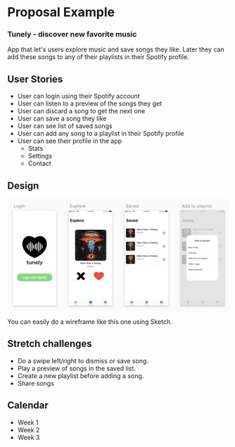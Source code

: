 # Proposal Example

### Tunely - discover new favorite music

App that let's users explore music and save songs they like. Later they can add these songs to any of their playlists in their Spotify profile.

## User Stories

- User can login using their Spotify account
- User can listen to a preview of the songs they get
- User can discard a song to get the next one
- User can save a song they like
- User can see list of saved songs
- User can add any song to a playlist in their Spotify profile
- User can see their profile in the app
  - Stats
  - Settings
  - Contact

## Design

![example](assets/tunely.png)

You can easily do a wireframe like this one using Sketch.

## Stretch challenges

- Do a swipe left/right to dismiss or save song.
- Play a preview of songs in the saved list.
- Create a new playlist before adding a song.
- Share songs

## Calendar


- Week 1
- Week 2
- Week 3

<!--
## Calendar

Wed, Aug 28
- Project assigned

Tue, Sep 3
- Proposal delivered  

Wed, Sep 4
- Proposal approved
- Github repo link added to tracker

Wed, Sep 11
- Shell of the app done
- Integrate [Spotify SDK for iOS](https://developer.spotify.com/documentation/ios/#requirements)
- User can login with Spotify

Wed, Sep 23
- User can discard a song to get the next one
- User can save a song they like
- User can see list of saved songs
- User can add any song to a playlist in their Spotify profile

Wed, Oct 2
- User can see their profile in the app
- Refactor

Tue, Oct 8
- Turn in final projects

Wed, Oct 9   
- Project presentation

-->
